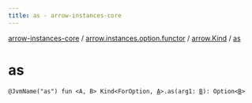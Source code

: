 ```yaml
---
title: as - arrow-instances-core
---
```


[arrow-instances-core](../../index.html) / [arrow.instances.option.functor](../index.html) / [arrow.Kind](index.html) / [as](./as.html)

# as

`@JvmName("as") fun <A, B> Kind<ForOption, `[`A`](as.html#A)`>.as(arg1: `[`B`](as.html#B)`): Option<`[`B`](as.html#B)`>`